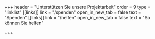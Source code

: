 +++
header = "Unterstützen Sie unsere Projektarbeit"
order = 9
type = "linklist"
[[links]]
link = "/spenden"
open_in_new_tab = false
text = "Spenden"
[[links]]
link = "/helfen"
open_in_new_tab = false
text = "So können Sie helfen"

+++
